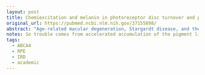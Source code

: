 ```yaml
---
layout: post
title: Chemiexcitation and melanin in photoreceptor disc turnover and prevention of macular degeneration
original_url: https://pubmed.ncbi.nlm.nih.gov/37155898/
abstract: "Age-related macular degeneration, Stargardt disease, and their Abca4-/- mouse model are characterized by accelerated accumulation of the pigment lipofuscin, derived from photoreceptor disc turnover in the retinal pigment epithelium (RPE); lipofuscin accumulation and retinal degeneration both occur earlier in albino mice. Intravitreal injection of superoxide (O2•-) generators reverses lipofuscin accumulation and rescues retinal pathology, but neither the target nor mechanism is known. Here we show that RPE contains thin multi-lamellar membranes (TLMs) resembling photoreceptor discs, which associate with melanolipofuscin granules in pigmented mice but in albinos are 10-fold more abundant and reside in vacuoles. Genetically over-expressing tyrosinase in albinos generates melanosomes and decreases TLM-related lipofuscin. Intravitreal injection of generators of O2•- or nitric oxide (•NO) decreases TLM-related lipofuscin in melanolipofuscin granules of pigmented mice by ~50% in 2 d, but not in albinos. Prompted by evidence that O2•- plus •NO creates a dioxetane on melanin that excites its electrons to a high-energy state (termed "chemiexcitation"), we show that exciting electrons directly using a synthetic dioxetane reverses TLM-related lipofuscin even in albinos; quenching the excited-electron energy blocks this reversal. Melanin chemiexcitation assists in safe photoreceptor disc turnover."
notes: So trouble comes from accelerated accumulation of the pigment lipofuscin, derived from photoreceptor disc turnover in the retinal pigment epithelium (RPE); lipofuscin accumulation and retinal degeneration both occur sooner.
tags:
  - ABCA4
  - RPE
  - IRD
  - academic
---
```

